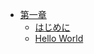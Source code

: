 - [第一章](source/ch1/README.md)
    - [はじめに](source/ch1/introduction.md)
    - [Hello World](source/ch1/hello-world.md)
